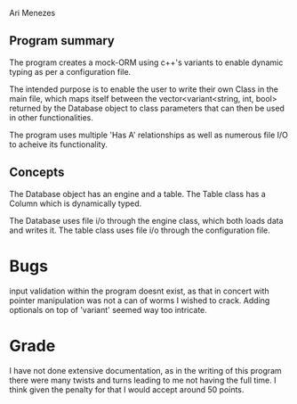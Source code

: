 Ari Menezes

## Program summary

The program creates a mock-ORM using c++'s variants to enable dynamic typing as per a configuration file.

The intended purpose is to enable the user to write their own Class in the main file, which maps itself between the 
vector<variant<string, int, bool> returned by the Database object to class parameters that can then be used in other functionalities.

The program uses multiple 'Has A' relationships as well as numerous file I/O to acheive its functionality. 

## Concepts
The Database object has an engine and a table. The Table class has a Column which is dynamically typed. 

The Database uses file i/o through the engine class, which both loads data and writes it. 
The table class uses file i/o through the configuration file. 

# Bugs
input validation within the program doesnt exist, as that in concert with pointer manipulation was not a can of worms I wished to crack.
Adding optionals on top of 'variant' seemed way too intricate.

# Grade

I have not done extensive documentation, as in the writing of this program there were many twists and turns leading to me 
not having the full time. I think given the penalty for that I would accept around 50 points. 